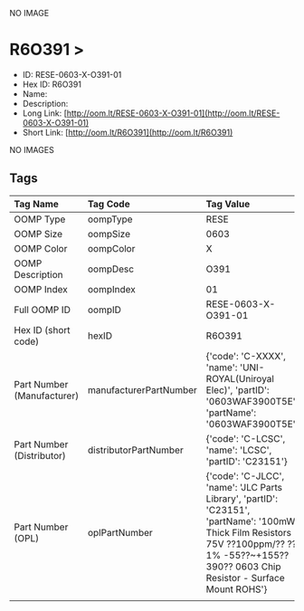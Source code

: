 


  
NO IMAGE  
# R6O391 > 

- ID: RESE-0603-X-O391-01
- Hex ID: R6O391
- Name: 
- Description: 
- Long Link: [http://oom.lt/RESE-0603-X-O391-01](http://oom.lt/RESE-0603-X-O391-01)
- Short Link: [http://oom.lt/R6O391](http://oom.lt/R6O391)
  
NO IMAGES  
## Tags
  

|Tag Name|Tag Code|Tag Value|
| :--- | :--- | :--- |
|OOMP Type|oompType|RESE|
|OOMP Size|oompSize|0603|
|OOMP Color|oompColor|X|
|OOMP Description|oompDesc|O391|
|OOMP Index|oompIndex|01|
|Full OOMP ID|oompID|RESE-0603-X-O391-01|
|Hex ID (short code)|hexID|R6O391|
|Part Number (Manufacturer)|manufacturerPartNumber|{'code': 'C-XXXX', 'name': 'UNI-ROYAL(Uniroyal Elec)', 'partID': '0603WAF3900T5E', 'partName': '0603WAF3900T5E'}|
|Part Number (Distributor)|distributorPartNumber|{'code': 'C-LCSC', 'name': 'LCSC', 'partID': 'C23151'}|
|Part Number (OPL)|oplPartNumber|{'code': 'C-JLCC', 'name': 'JLC Parts Library', 'partID': 'C23151', 'partName': '100mW Thick Film Resistors 75V ??100ppm/?? ??1% -55??~+155?? 390?? 0603  Chip Resistor - Surface Mount ROHS'}|
||||
